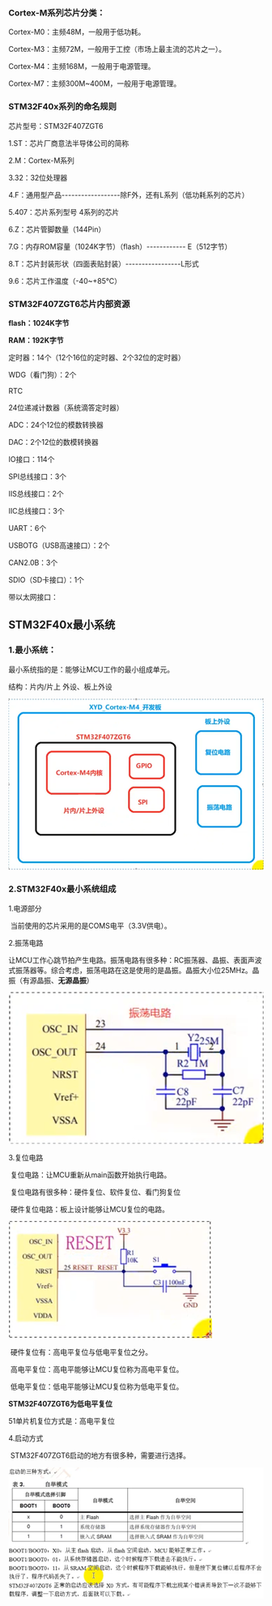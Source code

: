 ### Cortex-M系列芯片分类：

Cortex-M0：主频48M，一般用于低功耗。

Cortex-M3：主频72M，一般用于工控（市场上最主流的芯片之一）。

Cortex-M4：主频168M，一般用于电源管理。

Cortex-M7：主频300M~400M，一般用于电源管理。

### STM32F40x系列的命名规则

芯片型号：STM32F407ZGT6

1.ST：芯片厂商意法半导体公司的简称

2.M：Cortex-M系列

3.32：32位处理器

4.F：通用型产品------------------除F外，还有L系列（低功耗系列的芯片）

5.407：芯片系列型号     4系列的芯片

6.Z：芯片管脚数量（144Pin）

7.G：内存ROM容量（1024K字节）（flash）------------ E（512字节）

8.T：芯片封装形状（四面表贴封装）-----------------L形式     

9.6：芯片工作温度（-40~+85℃）

### STM32F407ZGT6芯片内部资源

**flash：1024K字节**

**RAM：192K字节**

定时器：14个（12个16位的定时器、2个32位的定时器）

WDG（看门狗）：2个

RTC

24位递减计数器（系统滴答定时器）

ADC：24个12位的模数转换器

DAC：2个12位的数模转换器

IO接口：114个

SPI总线接口：3个

IIS总线接口：2个

IIC总线接口：3个

UART：6个

USBOTG（USB高速接口）：2个

CAN2.0B：3个

SDIO（SD卡接口）：1个

带以太网接口：

## STM32F40x最小系统

### 1.最小系统：

最小系统指的是：能够让MCU工作的最小组成单元。

结构：片内/片上 外设、板上外设

![image-20250523094204240](assets/image-20250523094204240.png)

### 2.STM32F40x最小系统组成

1.电源部分

​	当前使用的芯片采用的是COMS电平（3.3V供电）。

2.振荡电路

​	让MCU工作心跳节拍产生电路。振荡电路有很多种：RC振荡器、晶振、表面声波式振荡器等。综合考虑，振荡电路在这是使用的是晶振。晶振大小位25MHz。晶振（有源晶振、**无源晶振**）

![image-20250523094837549](assets/image-20250523094837549.png)



3.复位电路

​	复位电路：让MCU重新从main函数开始执行电路。

​	复位电路有很多种：硬件复位、软件复位、看门狗复位

​	硬件复位电路：板上设计能够让MCU复位的电路。

![image-20250523095156432](assets/image-20250523095156432.png)

​	硬件复位有：高电平复位与低电平复位之分。

​	高电平复位：高电平能够让MCU复位称为高电平复位。

​	低电平复位：低电平能够让MCU复位称为低电平复位。

**STM32F407ZGT6为低电平复位**

51单片机复位方式是：高电平复位

4.启动方式

​	STM32F407ZGT6启动的地方有很多种，需要进行选择。

![image-20250523100115441](assets/image-20250523100115441.png)